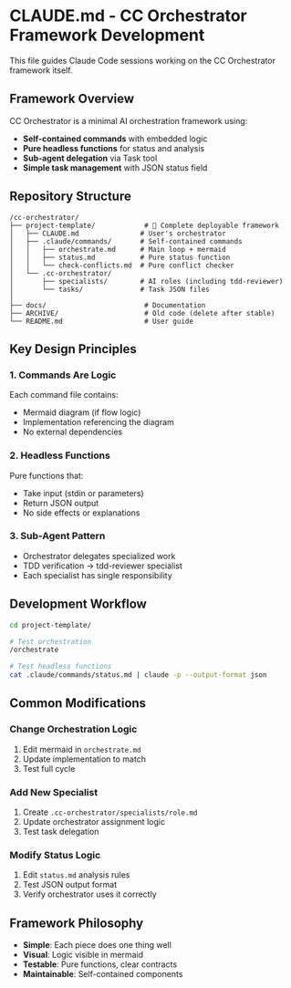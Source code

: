 # CLAUDE.md - CC Orchestrator Framework Development

This file guides Claude Code sessions working on the CC Orchestrator framework itself.

## Framework Overview

CC Orchestrator is a minimal AI orchestration framework using:
- **Self-contained commands** with embedded logic
- **Pure headless functions** for status and analysis
- **Sub-agent delegation** via Task tool
- **Simple task management** with JSON status field

## Repository Structure

```
/cc-orchestrator/
├── project-template/            # 🎯 Complete deployable framework
│   ├── CLAUDE.md               # User's orchestrator
│   ├── .claude/commands/       # Self-contained commands
│   │   ├── orchestrate.md      # Main loop + mermaid
│   │   ├── status.md           # Pure status function
│   │   └── check-conflicts.md  # Pure conflict checker
│   └── .cc-orchestrator/       
│       ├── specialists/        # AI roles (including tdd-reviewer)
│       └── tasks/              # Task JSON files
│
├── docs/                        # Documentation
├── ARCHIVE/                     # Old code (delete after stable)
└── README.md                    # User guide
```

## Key Design Principles

### 1. Commands Are Logic
Each command file contains:
- Mermaid diagram (if flow logic)
- Implementation referencing the diagram
- No external dependencies

### 2. Headless Functions
Pure functions that:
- Take input (stdin or parameters)
- Return JSON output
- No side effects or explanations

### 3. Sub-Agent Pattern
- Orchestrator delegates specialized work
- TDD verification → tdd-reviewer specialist
- Each specialist has single responsibility

## Development Workflow

```bash
cd project-template/

# Test orchestration
/orchestrate

# Test headless functions
cat .claude/commands/status.md | claude -p --output-format json
```

## Common Modifications

### Change Orchestration Logic
1. Edit mermaid in `orchestrate.md`
2. Update implementation to match
3. Test full cycle

### Add New Specialist
1. Create `.cc-orchestrator/specialists/role.md`
2. Update orchestrator assignment logic
3. Test task delegation

### Modify Status Logic
1. Edit `status.md` analysis rules
2. Test JSON output format
3. Verify orchestrator uses it correctly

## Framework Philosophy

- **Simple**: Each piece does one thing well
- **Visual**: Logic visible in mermaid
- **Testable**: Pure functions, clear contracts
- **Maintainable**: Self-contained components